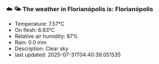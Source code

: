 ### ☁️ 🌤️  The weather in Florianópolis is: Florianópolis

- Temperature: 7.57°C
- On flesh: 6.83°C
- Relative air humidity: 87%
- Rain: 0.0 mm
- Description: Clear sky
- last updated: 2025-07-31T04:40:39.051535
